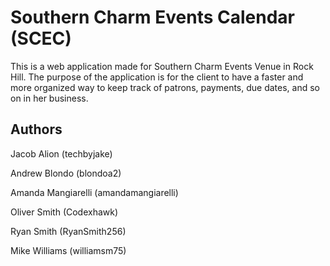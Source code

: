 # Southern Charm Events Calendar (SCEC)

This is a web application made for Southern Charm Events Venue in Rock Hill. The purpose of the application is for the client to have a faster and more organized way to keep track of patrons, payments, due dates, and so on in her business. 

## Authors

Jacob Alion (techbyjake)

Andrew Blondo (blondoa2)

Amanda Mangiarelli (amandamangiarelli)

Oliver Smith (Codexhawk)

Ryan Smith (RyanSmith256)

Mike Williams (williamsm75)